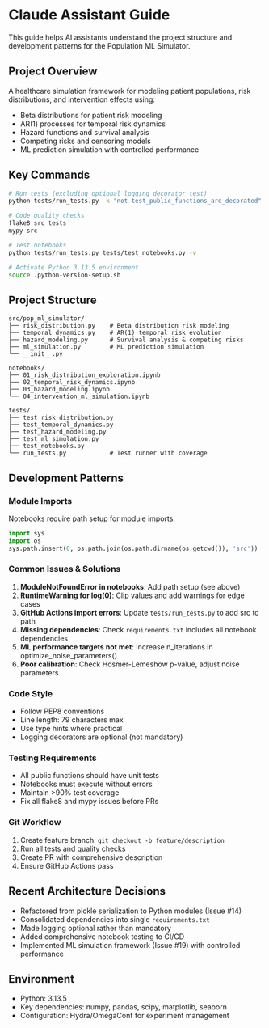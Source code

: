 # Claude Assistant Guide

This guide helps AI assistants understand the project structure and development patterns for the Population ML Simulator.

## Project Overview
A healthcare simulation framework for modeling patient populations, risk distributions, and intervention effects using:
- Beta distributions for patient risk modeling
- AR(1) processes for temporal risk dynamics
- Hazard functions and survival analysis
- Competing risks and censoring models
- ML prediction simulation with controlled performance

## Key Commands
```bash
# Run tests (excluding optional logging decorator test)
python tests/run_tests.py -k "not test_public_functions_are_decorated"

# Code quality checks
flake8 src tests
mypy src

# Test notebooks
python tests/run_tests.py tests/test_notebooks.py -v

# Activate Python 3.13.5 environment
source .python-version-setup.sh
```

## Project Structure
```
src/pop_ml_simulator/
├── risk_distribution.py    # Beta distribution risk modeling
├── temporal_dynamics.py    # AR(1) temporal risk evolution
├── hazard_modeling.py      # Survival analysis & competing risks
├── ml_simulation.py        # ML prediction simulation
└── __init__.py

notebooks/
├── 01_risk_distribution_exploration.ipynb
├── 02_temporal_risk_dynamics.ipynb
├── 03_hazard_modeling.ipynb
└── 04_intervention_ml_simulation.ipynb

tests/
├── test_risk_distribution.py
├── test_temporal_dynamics.py
├── test_hazard_modeling.py
├── test_ml_simulation.py
├── test_notebooks.py
└── run_tests.py            # Test runner with coverage
```

## Development Patterns

### Module Imports
Notebooks require path setup for module imports:
```python
import sys
import os
sys.path.insert(0, os.path.join(os.path.dirname(os.getcwd()), 'src'))
```

### Common Issues & Solutions
1. **ModuleNotFoundError in notebooks**: Add path setup (see above)
2. **RuntimeWarning for log(0)**: Clip values and add warnings for edge cases
3. **GitHub Actions import errors**: Update `tests/run_tests.py` to add src to path
4. **Missing dependencies**: Check `requirements.txt` includes all notebook dependencies
5. **ML performance targets not met**: Increase n_iterations in optimize_noise_parameters()
6. **Poor calibration**: Check Hosmer-Lemeshow p-value, adjust noise parameters

### Code Style
- Follow PEP8 conventions
- Line length: 79 characters max
- Use type hints where practical
- Logging decorators are optional (not mandatory)

### Testing Requirements
- All public functions should have unit tests
- Notebooks must execute without errors
- Maintain >90% test coverage
- Fix all flake8 and mypy issues before PRs

### Git Workflow
1. Create feature branch: `git checkout -b feature/description`
2. Run all tests and quality checks
3. Create PR with comprehensive description
4. Ensure GitHub Actions pass

## Recent Architecture Decisions
- Refactored from pickle serialization to Python modules (Issue #14)
- Consolidated dependencies into single `requirements.txt`
- Made logging optional rather than mandatory
- Added comprehensive notebook testing to CI/CD
- Implemented ML simulation framework (Issue #19) with controlled performance

## Environment
- Python: 3.13.5
- Key dependencies: numpy, pandas, scipy, matplotlib, seaborn
- Configuration: Hydra/OmegaConf for experiment management
